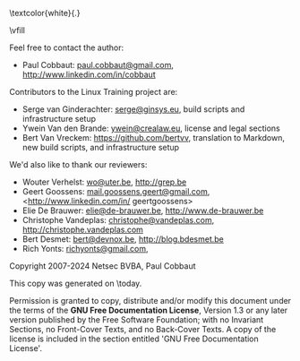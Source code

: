 \textcolor{white}{.}

\vfill

Feel free to contact the author:

- Paul Cobbaut: <paul.cobbaut@gmail.com>, <http://www.linkedin.com/in/cobbaut>

Contributors to the Linux Training project are:

- Serge van Ginderachter: <serge@ginsys.eu>, build scripts and infrastructure setup
- Ywein Van den Brande: <ywein@crealaw.eu>, license and legal sections
- Bert Van Vreckem: <https://github.com/bertvv>, translation to Markdown, new build scripts, and infrastructure setup

We'd also like to thank our reviewers:

- Wouter Verhelst: <wo@uter.be>, <http://grep.be>
- Geert Goossens: <mail.goossens.geert@gmail.com>, <<http://www.linkedin.com/in/> geertgoossens>
- Elie De Brauwer: <elie@de-brauwer.be>, <http://www.de-brauwer.be>
- Christophe Vandeplas: <christophe@vandeplas.com>, <http://christophe.vandeplas.com>
- Bert Desmet: <bert@devnox.be>, <http://blog.bdesmet.be>
- Rich Yonts: <richyonts@gmail.com>,

Copyright 2007-2024 Netsec BVBA, Paul Cobbaut

This copy was generated on \today.

Permission is granted to copy, distribute and/or modify this document under the terms of the **GNU Free Documentation License**, Version 1.3 or any later version published by the Free Software Foundation; with no Invariant Sections, no Front-Cover Texts, and no Back-Cover Texts. A copy of the license is included in the section entitled 'GNU Free Documentation License'.

